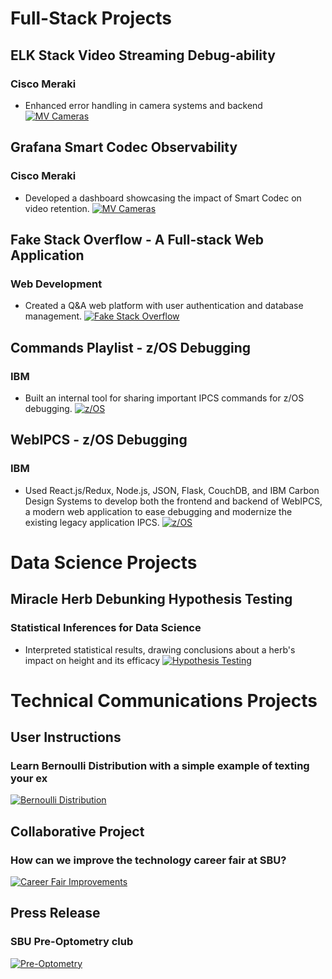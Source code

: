 # Full-Stack Projects


## ELK Stack Video Streaming Debug-ability
### Cisco Meraki
- Enhanced error handling in camera systems and backend
[![MV Cameras](/assets/img/MVCameras.png)](https://meraki.cisco.com/products/smart-cameras/)

## Grafana Smart Codec Observability
### Cisco Meraki
- Developed a dashboard showcasing the impact of Smart Codec on video retention.
[![MV Cameras](/assets/img/Grafana_logo.svg.png)](https://meraki.cisco.com/products/smart-cameras/)

## Fake Stack Overflow - A Full-stack Web Application
### Web Development
- Created a Q&A web platform with user authentication and database management.
[![Fake Stack Overflow](/assets/img/stackoverflow-1.png)](https://github.com/naseebafaiza/fakestackoverflow)

## Commands Playlist - z/OS Debugging
### IBM
- Built an internal tool for sharing important IPCS commands for z/OS debugging.
[![z/OS](/assets/img/IBM_logo.jpg)](https://www.ibm.com/docs/en/zos/2.2.0?topic=tools-customizing-ipcs-interface)

## WebIPCS - z/OS Debugging
### IBM
- Used React.js/Redux, Node.js, JSON, Flask, CouchDB, and IBM Carbon Design Systems to develop both the
frontend and backend of WebIPCS, a modern web application to ease debugging and modernize the existing legacy
application IPCS.
[![z/OS](/assets/img/IBM_logo.jpg)](https://www.ibm.com/products/zos)


# Data Science Projects


## Miracle Herb Debunking Hypothesis Testing 
### Statistical Inferences for Data Science
- Interpreted statistical results, drawing conclusions about a herb's impact on height and its efficacy
[![Hypothesis Testing](/assets/img/Htesting.png)](https://github.com/naseebafaiza/miracle-herb)


# Technical Communications Projects


## User Instructions
### Learn Bernoulli Distribution with a simple example of texting your ex
[![Bernoulli Distribution](/assets/img/Text.png)](https://github.com/naseebafaiza/naseebafaiza.github.io/raw/main/User_Instructions.pdf)

## Collaborative Project
### How can we improve the technology career fair at SBU?
[![Career Fair Improvements](/assets/img/pie.png)](https://github.com/naseebafaiza/naseebafaiza.github.io/raw/main/Career_fair.pdf)

## Press Release
### SBU Pre-Optometry club
[![Pre-Optometry](/assets/img/preopt.jpeg)](https://github.com/naseebafaiza/naseebafaiza.github.io/raw/main/press.pdf)